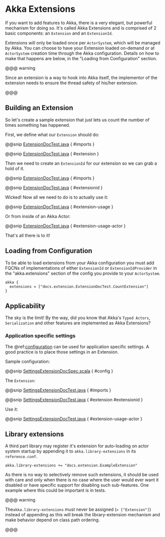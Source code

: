 # Akka Extensions

If you want to add features to Akka, there is a very elegant, but powerful mechanism for doing so.
It's called Akka Extensions and is comprised of 2 basic components: an `Extension` and an `ExtensionId`.

Extensions will only be loaded once per `ActorSystem`, which will be managed by Akka.
You can choose to have your Extension loaded on-demand or at `ActorSystem` creation time through the Akka configuration.
Details on how to make that happens are below, in the "Loading from Configuration" section.

@@@ warning

Since an extension is a way to hook into Akka itself, the implementor of the extension needs to
ensure the thread safety of his/her extension.

@@@

## Building an Extension

So let's create a sample extension that just lets us count the number of times something has happened.

First, we define what our `Extension` should do:

@@snip [ExtensionDocTest.java]($code$/java/jdocs/extension/ExtensionDocTest.java) { #imports }

@@snip [ExtensionDocTest.java]($code$/java/jdocs/extension/ExtensionDocTest.java) { #extension }

Then we need to create an `ExtensionId` for our extension so we can grab a hold of it.

@@snip [ExtensionDocTest.java]($code$/java/jdocs/extension/ExtensionDocTest.java) { #imports }

@@snip [ExtensionDocTest.java]($code$/java/jdocs/extension/ExtensionDocTest.java) { #extensionid }

Wicked! Now all we need to do is to actually use it:

@@snip [ExtensionDocTest.java]($code$/java/jdocs/extension/ExtensionDocTest.java) { #extension-usage }

Or from inside of an Akka Actor:

@@snip [ExtensionDocTest.java]($code$/java/jdocs/extension/ExtensionDocTest.java) { #extension-usage-actor }

That's all there is to it!

## Loading from Configuration

To be able to load extensions from your Akka configuration you must add FQCNs of implementations of either `ExtensionId` or `ExtensionIdProvider`
in the "akka.extensions" section of the config you provide to your `ActorSystem`.

```
akka {
  extensions = ["docs.extension.ExtensionDocTest.CountExtension"]
}
```

## Applicability

The sky is the limit!
By the way, did you know that Akka's `Typed Actors`, `Serialization` and other features are implemented as Akka Extensions?

<a id="extending-akka-settings"></a>
### Application specific settings

The @ref:[configuration](general/configuration.md) can be used for application specific settings. A good practice is to place those settings in an Extension.

Sample configuration:

@@snip [SettingsExtensionDocSpec.scala]($code$/scala/docs/extension/SettingsExtensionDocSpec.scala) { #config }

The `Extension`:

@@snip [SettingsExtensionDocTest.java]($code$/java/jdocs/extension/SettingsExtensionDocTest.java) { #imports }

@@snip [SettingsExtensionDocTest.java]($code$/java/jdocs/extension/SettingsExtensionDocTest.java) { #extension #extensionid }

Use it:

@@snip [SettingsExtensionDocTest.java]($code$/java/jdocs/extension/SettingsExtensionDocTest.java) { #extension-usage-actor }

## Library extensions

A third part library may register it's extension for auto-loading on actor system startup by appending it to
`akka.library-extensions` in its `reference.conf`.

```
akka.library-extensions += "docs.extension.ExampleExtension"
```

As there is no way to selectively remove such extensions, it should be used with care and only when there is no case
where the user would ever want it disabled or have specific support for disabling such sub-features. One example where
this could be important is in tests.

@@@ warning

The``akka.library-extensions`` must never be assigned (`= ["Extension"]`) instead of appending as this will break
the library-extension mechanism and make behavior depend on class path ordering.

@@@